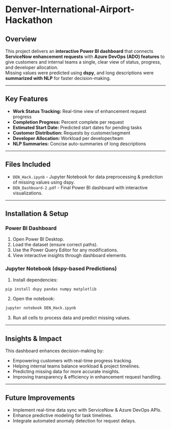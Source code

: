# Denver-International-Airport-Hackathon
## Overview
This project delivers an **interactive Power BI dashboard** that connects **ServiceNow enhancement requests** with **Azure DevOps (ADO) features** to give customers and internal teams a single, clear view of status, progress, and developer allocation.  
Missing values were predicted using **dspy**, and long descriptions were **summarized with NLP** for faster decision-making.

---

## Key Features
- **Work Status Tracking:** Real-time view of enhancement request progress  
- **Completion Progress:** Percent complete per request  
- **Estimated Start Date:** Predicted start dates for pending tasks  
- **Customer Distribution:** Requests by customer/segment  
- **Developer Allocation:** Workload per developer/team  
- **NLP Summaries:** Concise auto-summaries of long descriptions  

---
## Files Included
- `DEN_Hack.ipynb` - Jupyter Notebook for data preprocessing & prediction of missing values using dspy.
- `DEN_Dashboard-2.pdf` - Final Power BI dashboard with interactive visualizations.


---
## Installation & Setup

### Power BI Dashboard
1. Open Power BI Desktop.
2. Load the dataset (ensure correct paths).
3. Use the Power Query Editor for any modifications.
4. View interactive insights through dashboard elements.

### Jupyter Notebook (dspy-based Predictions)
1. Install dependencies:
```bash
pip install dspy pandas numpy matplotlib
```

2. Open the notebook:
```bash
jupyter notebook DEN_Hack.ipynb
```

3. Run all cells to process data and predict missing values.


---
## Insights & Impact

This dashboard enhances decision-making by:
- Empowering customers with real-time progress tracking.
- Helping internal teams balance workload & project timelines.
- Predicting missing data for more accurate insights.
- Improving transparency & efficiency in enhancement request handling.
---

## Future Improvements
- Implement real-time data sync with ServiceNow & Azure DevOps APIs.
- Enhance predictive modeling for task timelines.
- Integrate automated anomaly detection for request delays.

